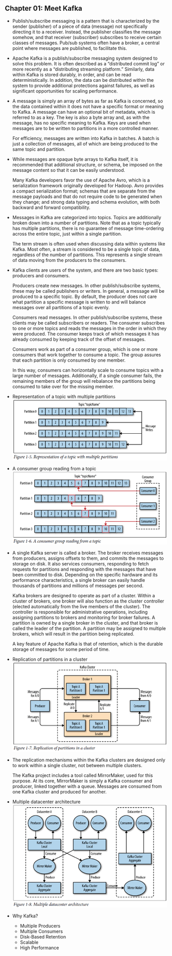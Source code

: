## Chapter 01: Meet Kafka

- Publish/subscribe messaging is a pattern that is characterized by the sender (publisher) of a piece of data (message) not specifically directing it to a receiver. Instead, the publisher classifies the message somehow, and that receiver (subscriber) subscribes to receive certain classes of messages. Pub/sub systems often have a broker, a central point where messages are published, to facilitate this.

- Apache Kafka is a publish/subscribe messaging system designed to solve this problem. It is often described as a “distributed commit log” or more recently as a “distributing streaming platform.” Similarly, data within Kafka is stored durably, in order, and can be read deterministically. In addition, the data can be distributed within the system to provide additional protections against failures, as well as significant opportunities for scaling performance.

- A message is simply an array of bytes as far as Kafka is concerned, so the data contained within it does not have a specific format or meaning to Kafka. A message can have an optional bit of metadata, which is referred to as a key. The key is also a byte array and, as with the message, has no specific meaning to Kafka. Keys are used when messages are to be written to partitions in a more controlled manner.

	For efficiency, messages are written into Kafka in batches. A batch is just a collection of messages, all of which are being produced to the same topic and partition.

- While messages are opaque byte arrays to Kafka itself, it is recommended that additional structure, or schema, be imposed on the message content so that it can be easily understood.

	Many Kafka developers favor the use of Apache Avro, which is a serialization framework originally developed for Hadoop. Avro provides a compact serialization format; schemas that are separate from the message payloads and that do not require code to be generated when they change; and strong data typing and schema evolution, with both backward and forward compatibility.

- Messages in Kafka are categorized into topics. Topics are additionally broken down into a number of partitions. Note that as a topic typically has multiple partitions, there is no guarantee of message time-ordering across the entire topic, just within a single partition.

	The term stream is often used when discussing data within systems like Kafka. Most often, a stream is considered to be a single topic of data, regardless of the number of partitions. This represents a single stream of data moving from the producers to the consumers.

- Kafka clients are users of the system, and there are two basic types: producers and consumers.

	Producers create new messages. In other publish/subscribe systems, these may be called publishers or writers. In general, a message will be produced to a specific topic. By default, the producer does not care what partition a specific message is written to and will balance messages over all partitions of a topic evenly.

	Consumers read messages. In other publish/subscribe systems, these clients may be called subscribers or readers. The consumer subscribes to one or more topics and reads the messages in the order in which they were produced. The consumer keeps track of which messages it has already consumed by keeping track of the offset of messages.

	Consumers work as part of a consumer group, which is one or more consumers that work together to consume a topic. The group assures that each partition is only consumed by one member.

	In this way, consumers can horizontally scale to consume topics with a large number of messages. Additionally, if a single consumer fails, the remaining members of the group will rebalance the partitions being consumed to take over for the missing member.

- Representation of a topic with multiple partitions  
![alt text](res/fig_01_01_Representation_of_a_topic_with_multiple_partitions.PNG)  

- A consumer group reading from a topic  
![alt text](res/fig_01_02_A_consumer_group_reading_from_a_topic.PNG)  

- A single Kafka server is called a broker. The broker receives messages from producers, assigns offsets to them, and commits the messages to storage on disk. It also services consumers, responding to fetch requests for partitions and responding with the messages that have been committed to disk. Depending on the specific hardware and its performance characteristics, a single broker can easily handle thousands of partitions and millions of messages per second.

	Kafka brokers are designed to operate as part of a cluster. Within a cluster of brokers, one broker will also function as the cluster controller (elected automatically from the live members of the cluster). The controller is responsible for administrative operations, including assigning partitions to brokers and monitoring for broker failures. A partition is owned by a single broker in the cluster, and that broker is called the leader of the partition. A partition may be assigned to multiple brokers, which will result in the partition being replicated.

	A key feature of Apache Kafka is that of retention, which is the durable storage of messages for some period of time.

- Replication of partitions in a cluster  
![alt text](res/fig_01_03_Replication_of_partitions_in_a_cluster.PNG)  





- The replication mechanisms within the Kafka clusters are designed only to work within a single cluster, not between multiple clusters.

	The Kafka project includes a tool called MirrorMaker, used for this purpose. At its core, MirrorMaker is simply a Kafka consumer and producer, linked together with a queue. Messages are consumed from one Kafka cluster and produced for another.

- Multiple datacenter architecture  
![alt text](res/fig_01_04_Multiple_datacenter_architecture.PNG)  

- Why Kafka?
	- Multiple Producers
	- Multiple Consumers
	- Disk-Based Retention
	- Scalable
	- High Performance
